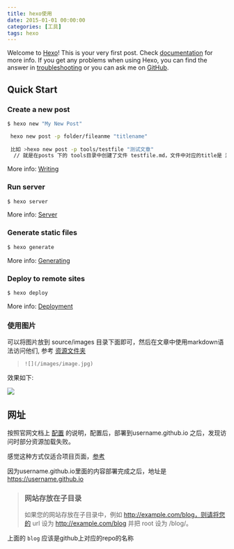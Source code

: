 ```yaml
---
title: hexo使用
date: 2015-01-01 00:00:00
categories: [工具]
tags: hexo
---
```

Welcome to [Hexo](https://hexo.io/)! This is your very first post. Check [documentation](https://hexo.io/docs/) for more info. If you get any problems when using Hexo, you can find the answer in [troubleshooting](https://hexo.io/docs/troubleshooting.html) or you can ask me on [GitHub](https://github.com/hexojs/hexo/issues).

<!-- more -->

## Quick Start

### Create a new post

``` bash
$ hexo new "My New Post"

 hexo new post -p folder/fileanme "titlename"
 
 比如 >hexo new post -p tools/testfile "测试文章"
  // 就是在posts 下的 tools目录中创建了文件 testfile.md，文件中对应的title是 测试文章

```

More info: [Writing](https://hexo.io/docs/writing.html)


### Run server

``` bash
$ hexo server
```

More info: [Server](https://hexo.io/docs/server.html)

### Generate static files

``` bash
$ hexo generate
```

More info: [Generating](https://hexo.io/docs/generating.html)

### Deploy to remote sites

``` bash
$ hexo deploy
```

More info: [Deployment](https://hexo.io/docs/deployment.html)

### 使用图片

可以将图片放到 source/images 目录下面即可，然后在文章中使用markdown语法访问他们, 参考 [资源文件夹](https://fuhailin.github.io/Hexo-images/)

>  `![](/images/image.jpg)`

效果如下:

![](/images/assets/40703300-d32f-11ea-938e-f5ee97dc461f.jpg)



## 网址

按照官网文档上 [配置](https://hexo.io/zh-cn/docs/configuration#%E7%BD%91%E5%9D%80) 的说明，配置后，部署到username.github.io 之后，发现访问时部分资源加载失败。

感觉这种方式仅适合项目页面，[参考](https://hexo.io/zh-cn/docs/github-pages#%E9%A1%B9%E7%9B%AE%E9%A1%B5%E9%9D%A2)

因为username.github.io里面的内容部署完成之后，地址是 https://username.github.io

> ### 网站存放在子目录
> 如果您的网站存放在子目录中，例如 http://example.com/blog，则请将您的 url 设为 http://example.com/blog 并把 root 设为 /blog/。

上面的 `blog` 应该是github上对应的repo的名称
